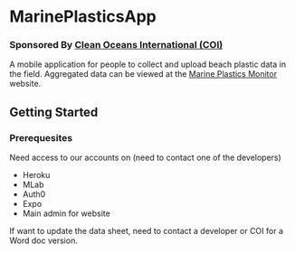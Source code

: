 # MarinePlasticsApp
### Sponsored By [Clean Oceans International (COI)](https://cleanoceansinternational.org/)

A mobile application for people to collect and upload beach plastic data in the field. Aggregated data can be viewed at the [Marine Plastics Monitor](https://marineplastics.herokuapp.com) website.

## Getting Started

  ### Prerequesites
  Need access to our accounts on (need to contact one of the developers)
  * Heroku
  * MLab
  * Auth0
  * Expo
  * Main admin for website
  
  If want to update the data sheet, need to contact a developer or COI for a Word doc version.
  
  
